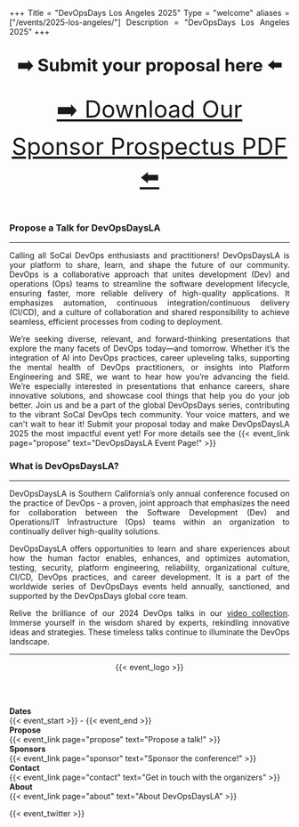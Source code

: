 +++
Title = "DevOpsDays Los Angeles 2025"
Type = "welcome"
aliases = ["/events/2025-los-angeles/"]
Description = "DevOpsDays Los Angeles 2025"
+++
<br>

<center>
  <h2><a href="https://www.socallinuxexpo.org/scale/22x/cfp" style="font-size: 1.5em; padding: 5 10px;text-decoration: none; border-radius: 5px;">➡️ Submit your proposal here ⬅️</a></h2>
</center>
  <div style="text-align: center"><a href="/events/2025-los-angeles/devopsdayla2025_sponsor.pdf" style="font-size: 42px;">➡️ Download Our Sponsor Prospectus PDF ⬅️</a></div>
<br>

<div class = "row" id = "main-row">
  <div class = "col-md-6 push-md-8" id = "left-col">
  <h3>Propose a Talk for DevOpsDaysLA</h3>
  <hr>
  <p>
  Calling all SoCal DevOps enthusiasts and practitioners! DevOpsDaysLA is your platform to share, learn, and shape the future of our community. DevOps is a collaborative approach that unites development (Dev) and operations (Ops) teams to streamline the software development lifecycle, ensuring faster, more reliable delivery of high-quality applications. It emphasizes automation, continuous integration/continuous delivery (CI/CD), and a culture of collaboration and shared responsibility to achieve seamless, efficient processes from coding to deployment.
  </p>
  <p>
  We’re seeking diverse, relevant, and forward-thinking presentations that explore the many facets of DevOps today—and tomorrow. Whether it’s the integration of AI into DevOps practices, career upleveling talks, supporting the mental health of DevOps practitioners, or insights into Platform Engineering and SRE, we want to hear how you’re advancing the field. We’re especially interested in presentations that enhance careers, share innovative solutions, and showcase cool things that help you do your job better. Join us and be a part of the global DevOpsDays series, contributing to the vibrant SoCal DevOps tech community. Your voice matters, and we can't wait to hear it! Submit your proposal today and make DevOpsDaysLA 2025 the most impactful event yet! For more details see the {{< event_link page="propose" text="DevOpsDaysLA Event Page!" >}}
  </p>
  <h3>What is DevOpsDaysLA?</h3>
  <hr>
  <p>
  DevOpsDaysLA is Southern California’s only annual conference focused on the practice of DevOps - a proven, joint approach that emphasizes the need for collaboration between the Software Development (Dev) and Operations/IT Infrastructure (Ops) teams within an organization to continually deliver high-quality solutions.
  <br>
  <p>
  DevOpsDaysLA offers opportunities to learn and share experiences about how the human factor enables, enhances, and optimizes automation, testing, security, platform engineering, reliability, organizational culture, CI/CD, DevOps practices, and career development. It is a part of the worldwide series of DevOpsDays events held annually, sanctioned, and supported by the DevOpsDays global core team.
  <p>
  Relive the brilliance of our 2024 DevOps talks in our <a href="https://devopsdays.org/events/2024-los-angeles/program">video collection</a>. Immerse yourself in the wisdom shared by experts, rekindling innovative ideas and strategies. These timeless talks continue to illuminate the DevOps landscape.
  <hr>
  </div>
  <div class = "col-md-6 push-md-4" id = "right-col">
    <div style="text-align: center; ">
      {{< event_logo >}}
    </div>
  </div>

  
</div>

<br><br>

<div class = "row">
  <div class = "col-md-2">
    <strong>Dates</strong>
  </div>
  <div class = "col-md-8">
    {{< event_start >}} - {{< event_end >}}
  </div>
</div>

<div class = "row">
  <div class = "col-md-2">
    <strong>Propose</strong>
  </div>
  <div class = "col-md-8">
    {{< event_link page="propose" text="Propose a talk!" >}}
  </div>
</div>

<div class = "row">
  <div class = "col-md-2">
    <strong>Sponsors</strong>
  </div>
  <div class = "col-md-8">
    {{< event_link page="sponsor" text="Sponsor the conference!" >}}
  </div>
</div>

<div class = "row">
  <div class = "col-md-2">
    <strong>Contact</strong>
  </div>
  <div class = "col-md-8">
    {{< event_link page="contact" text="Get in touch with the organizers" >}}
  </div>
</div>

<div class = "row">
  <div class = "col-md-2">
    <strong>About</strong>
  </div>
  <div class = "col-md-8">
    {{< event_link page="about" text="About DevOpsDaysLA" >}}
  </div>
</div>

<!-- Uncomment if you added your city twitter name -->

{{< event_twitter >}}

<style>
  p {
    text-align: justify;
  }
</style>
